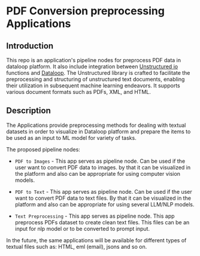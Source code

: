 # PDF Conversion preprocessing Applications

## Introduction

This repo is an application's pipeline nodes for preprocess PDF data in dataloop platform.
It also include integration between [Unstructured io](https://unstructured-io.github.io/unstructured/index.html#)
functions and [Dataloop](https://dataloop.ai/). The Unstructured library is crafted to facilitate the preprocessing and structuring of unstructured text documents, 
enabling their utilization in subsequent machine learning endeavors. It supports various document formats such as PDFs, 
XML, and HTML.


## Description

The Applications provide preprocessing methods for dealing with textual datasets in order to visualize in Dataloop 
platform and prepare the items to be used as an input to ML model for variety of
tasks.

The proposed pipeline nodes:

* ```PDF to Images``` -  This app serves as pipeline node. Can be used if the user want to convert PDF data 
to images. by that it can be visualized in the platform and also can be appropriate for using computer vision models.


* ```PDF to Text``` - This app serves as pipeline node. Can be used if the user want to convert PDF data 
to text files. By that it can be visualized in the platform and also can be appropriate for using several LLM/NLP models.


* ```Text Preprocessing``` - This app serves as pipeline node. This app preprocess 
PDFs dataset to create clean text files. This files can be an input for nlp model or to be converted to prompt input.

In the future, the same applications will be available for different types of textual files such as: HTML, eml (email), jsons and so on.

